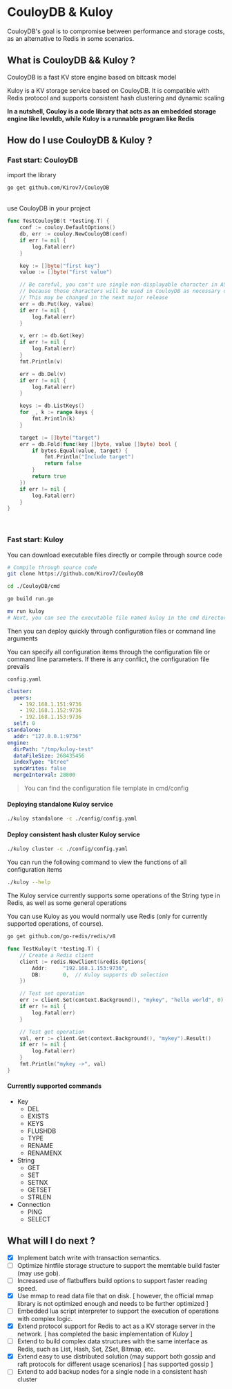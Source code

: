# CouloyDB & Kuloy

CouloyDB's goal is to compromise between performance and storage costs, as an alternative to Redis in some scenarios.



## What is CouloyDB && Kuloy ?

CouloyDB is a fast KV store engine based on bitcask model

Kuloy is a KV storage service based on CouloyDB. It is compatible with Redis protocol and supports consistent hash clustering and dynamic scaling

**In a nutshell, Couloy is a code library that acts as an embedded storage engine like leveldb, while Kuloy is a runnable program like Redis**



## How do I use CouloyDB & Kuloy ?

### Fast start: CouloyDB 

import the library

```sh
go get github.com/Kirov7/CouloyDB
```

<br>
use CouloyDB in your project

```go
func TestCouloyDB(t *testing.T) {
	conf := couloy.DefaultOptions()
	db, err := couloy.NewCouloyDB(conf)
	if err != nil {
		log.Fatal(err)
	}

	key := []byte("first key")
	value := []byte("first value")

	// Be careful, you can't use single non-displayable character in ASCII code as your key (0x00 ~ 0x1F and 0x7F),
	// because those characters will be used in CouloyDB as necessary operations in the preset key tagging system.
	// This may be changed in the next major release
	err = db.Put(key, value)
	if err != nil {
		log.Fatal(err)
	}

	v, err := db.Get(key)
	if err != nil {
		log.Fatal(err)
	}
	fmt.Println(v)

	err = db.Del(v)
	if err != nil {
		log.Fatal(err)
	}

	keys := db.ListKeys()
	for _, k := range keys {
		fmt.Println(k)
	}

	target := []byte("target")
	err = db.Fold(func(key []byte, value []byte) bool {
		if bytes.Equal(value, target) {
			fmt.Println("Include target")
			return false
		}
		return true
	})
	if err != nil {
		log.Fatal(err)
	}
}
```

<br>

### Fast start: Kuloy

You can download executable files directly or compile through source code

```sh
# Compile through source code
git clone https://github.com/Kirov7/CouloyDB

cd ./CouloyDB/cmd

go build run.go

mv run kuloy
# Next, you can see the executable file named kuloy in the cmd directory
```

Then you can deploy quickly through configuration files or command line arguments

You can specify all configuration items through the configuration file or command line parameters. If there is any conflict, the configuration file prevails

`config.yaml`

```yaml
cluster:
  peers:
    - 192.168.1.151:9736
    - 192.168.1.152:9736
    - 192.168.1.153:9736
  self: 0
standalone:
  addr: "127.0.0.1:9736"
engine:
  dirPath: "/tmp/kuloy-test"
  dataFileSize: 268435456
  indexType: "btree"
  syncWrites: false
  mergeInterval: 28800
```

> You can find the configuration file template in cmd/config

#### Deploying standalone Kuloy service

```sh
./kuloy standalone -c ./config/config.yaml
```



#### Deploy consistent hash cluster Kuloy service

```sh
./kuloy cluster -c ./config/config.yaml
```



You can run the following command to view the functions of all configuration items

```sh
./kuloy --help
```



The Kuloy service currently supports some operations of the String type in Redis, as well as some general operations

You can use Kuloy as you would normally use Redis (only for currently supported operations, of course).

```sh
go get github.com/go-redis/redis/v8
```



```go
func TestKuloy(t *testing.T) {
	// Create a Redis client
	client := redis.NewClient(&redis.Options{
		Addr:     "192.168.1.153:9736",
		DB:       0,  // Kuloy supports db selection
	})

	// Test set operation
	err := client.Set(context.Background(), "mykey", "hello world", 0).Err()
	if err != nil {
		log.Fatal(err)
	}

	// Test get operation
	val, err := client.Get(context.Background(), "mykey").Result()
	if err != nil {
		log.Fatal(err)
	}
	fmt.Println("mykey ->", val)
}
```



#### Currently supported commands

- Key
  - DEL
  - EXISTS
  - KEYS
  - FLUSHDB
  - TYPE
  - RENAME
  - RENAMENX
- String
  - GET
  - SET
  - SETNX
  - GETSET
  - STRLEN
- Connection
  - PING
  - SELECT



## What will I do next ?

- [x] Implement batch write with transaction semantics.
- [ ] Optimize hintfile storage structure to support the memtable build faster (may use gob).
- [ ] Increased use of flatbuffers build options to support faster reading speed.
- [x] Use mmap to read data file that on disk. [ however, the official mmap library is not optimized enough and needs to be further optimized ]
- [ ] Embedded lua script interpreter to support the execution of operations with complex logic.
- [x] Extend protocol support for Redis to act as a KV storage server in the network. [ has completed the basic implementation of Kuloy ]
- [ ] Extend to build complex data structures with the same interface as Redis, such as List, Hash, Set, ZSet, Bitmap, etc.
- [x] Extend easy to use distributed solution (may support both gossip and raft protocols for different usage scenarios) [ has supported gossip ]
- [ ] Extend to add backup nodes for a single node in a consistent hash cluster

<br>
